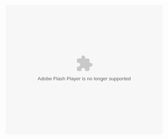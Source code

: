 <object width="425" height="350">
  <param name="movie" value="https://www.youtube.com/watch?v=A-nV1o_IBmk&t=367s" />
  <param name="wmode" value="transparent" />
  <embed src="https://www.youtube.com/watch?v=A-nV1o_IBmk&t=367s"
         type="application/x-shockwave-flash"
         wmode="transparent" width="425" height="350" />
</object>

